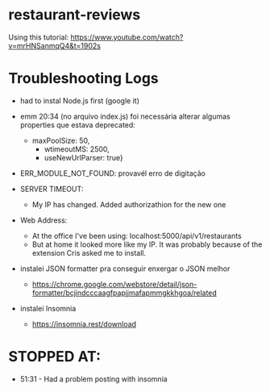 # restaurant-reviews
Using this tutorial:
https://www.youtube.com/watch?v=mrHNSanmqQ4&t=1902s


# Troubleshooting Logs
- had to instal Node.js first (google it)

- emm 20:34 (no arquivo index.js) foi necessária alterar algumas properties que estava deprecated:
	- maxPoolSize: 50, 
        - wtimeoutMS: 2500,
        - useNewUrlParser: true}

- ERR_MODULE_NOT_FOUND: provavél erro de digitação

- SERVER TIMEOUT: 
	- My IP has changed. Added authorizathion for the new one

- Web Address:
	- At the office I've been using: localhost:5000/api/v1/restaurants 
	- But at home it looked more like my IP. It was probably because of the extension Cris asked me to install.

- instalei JSON formatter pra conseguir enxergar o JSON melhor
	- https://chrome.google.com/webstore/detail/json-formatter/bcjindcccaagfpapjjmafapmmgkkhgoa/related


- instalei Insomnia
	- https://insomnia.rest/download

# STOPPED AT:
- 51:31 - Had a problem posting with insomnia


